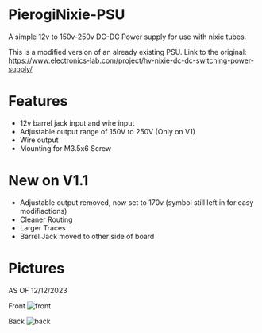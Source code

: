 # PierogiNixie-PSU
A simple 12v to 150v-250v DC-DC Power supply for use with nixie tubes.

This is a modified version of an already existing PSU. Link to the original: https://www.electronics-lab.com/project/hv-nixie-dc-dc-switching-power-supply/

# Features
- 12v barrel jack input and wire input
- Adjustable output range of 150V to 250V (Only on V1)
- Wire output
- Mounting for M3.5x6 Screw

# New on V1.1
- Adjustable output removed, now set to 170v (symbol still left in for easy modifiactions)
- Cleaner Routing
- Larger Traces
- Barrel Jack moved to other side of board

# Pictures
AS OF 12/12/2023

Front
![front](https://github.com/SonOfCheevap/PierogiNixie-PSU/assets/108093325/437f8606-6fff-4c94-afbf-1b89038ab3f6)

Back
![back](https://github.com/SonOfCheevap/PierogiNixie-PSU/assets/108093325/4fc0c8e4-65cc-4af7-806a-366e5c0fca50)
